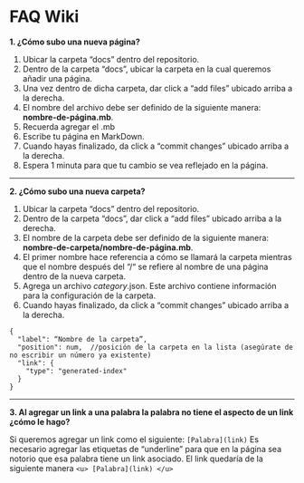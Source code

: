 # FAQ Wiki

**1. ¿Cómo subo una nueva página?**
1. Ubicar la carpeta “docs” dentro del repositorio.
2. Dentro de la carpeta “docs”, ubicar la carpeta en la cual queremos añadir una página.
3. Una vez dentro de dicha carpeta, dar click a “add files” ubicado arriba a la derecha.
4. El nombre del archivo  debe ser definido de la siguiente manera: **nombre-de-página.mb**.
5. Recuerda agregar el .mb 
6. Escribe tu página en MarkDown.
7. Cuando hayas finalizado, da click a “commit changes” ubicado arriba a la derecha.
8. Espera 1 minuta para que tu cambio se vea reflejado en la página.
---

**2. ¿Cómo subo una nueva carpeta?**
1. Ubicar la carpeta “docs” dentro del repositorio.
2. Dentro de la carpeta “docs”, dar click a “add files” ubicado arriba a la derecha.
3. El nombre de la carpeta debe ser definido de la siguiente manera: **nombre-de-carpeta/nombre-de-página.mb**.
4. El primer nombre hace referencia a cómo se llamará la carpeta mientras que el nombre después del “/“ se refiere al nombre de una página dentro de la nueva carpeta.
5. Agrega un archivo _category_.json. Este archivo contiene información para la configuración de la carpeta.
6. Cuando hayas finalizado, da click a “commit changes” ubicado arriba a la derecha.

```
{
  "label": “Nombre de la carpeta”,
  "position": num,  //posición de la carpeta en la lista (asegúrate de no escribir un número ya existente)
  "link": {
    "type": "generated-index"
  }
}
```

---
 
**3. Al agregar un link a una palabra la palabra no tiene el aspecto de un link ¿cómo le hago?**

Si queremos agregar un link como el siguiente: 
`[Palabra](link)`
Es necesario agregar las etiquetas de “underline” para que en la página sea notorio que esa palabra tiene un link asociado.
El link quedaría de la siguiente manera 
`<u> [Palabra](link) </u>`
